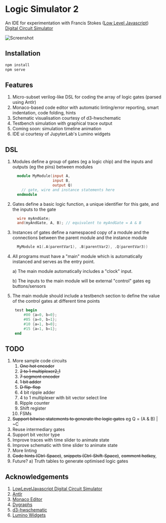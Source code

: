 # Logic Simulator 2

An IDE for experimentation with Francis Stokes ([Low Level Javascript](https://www.youtube.com/c/LowLevelJavaScript/featured)) [Digital Circuit Simulator](https://github.com/LowLevelJavaScript/Digital-Logic-Simulator)

![Screenshot](https://raw.githubusercontent.com/dkilfoyle/logic2/master/ScreenShot.png)

## Installation

```bash
npm install
npm serve
```

## Features

1. Micro-subset verilog-like DSL for coding the array of logic gates (parsed using Antlr)
2. Monaco-based code editor with automatic linting/error reporting, smart indentation, code folding, hints
3. Schematic visualisation courtesy of d3-hwschematic
4. Testbench simulation with graphical trace output
5. Coming soon: simulation timeline animation
6. IDE ui courtesy of JupyterLab's Lumino widgets

## DSL

1. Modules define a group of gates (eg a logic chip) and the inputs and outputs (eg the pins) between modules

   ```verilog
     module MyModule(input A,
                     input B,
                     output Q)
       // gate, wire and instance statements here
     endmodule
   ```

2. Gates define a basic logic function, a unique identifier for this gate, and the inputs to the gate

   ```verilog
     wire myAndGate;
     and(myAndGate, A, B); // equivalent to myAndGate = A & B
   ```

3. Instances of gates define a namespaced copy of a module and the connections between the parent module and the instance module

   ```verilog
     MyModule m1(.A(parentVar1), .B(parentVar2), .Q(parentVar3))
   ```

4. All programs must have a "main" module which is automatically instanced and serves as the entry point.


    a) The main module automatically includes a "clock" input.

    b) The inputs to the main module will be external "control" gates eg buttons/sensors

5. The main module should include a testbench section to define the value of the control gates at different time points

   ```verilog
    test begin
        #00 {a=0, b=0};
        #05 {a=0, b=1};
        #10 {a=1, b=0};
        #15 {a=1, b=1};
    end
   ```

## TODO

1. More sample code circuits
   1. ~~One hot encoder~~
   1. ~~2 to 1 multiplexer2_1~~
   1. ~~7 segment encoder~~
   1. ~~1 bit adder~~
   1. ~~D flip-flop~~
   1. 4 bit ripple adder
   1. 4 to 1 multiplexer with bit vector select line
   1. Ripple counter
   1. Shift register
   1. FSMs
2. ~~Support bitwise statements to generate the logic gates~~ eg Q = (A & B) | ~C
3. Reuse intermediary gates
4. Support bit vector type
5. Improve traces with time slider to animate state
6. Improve schematic with time slider to animate state
7. More linting
8. ~~Code hints (Ctrl-Space)~~, ~~snippets (Ctrl-Shift-Space)~~, ~~comment hotkey~~,
9. Future?
   a) Truth tables to generate optimised logic gates

## Acknowledgements

1. [LowLevelJavascript Digital Circuit Simulator](https://www.youtube.com/c/LowLevelJavaScript)
2. [Antlr](https://www.antlr.org/)
3. [Monaco Editor](https://microsoft.github.io/monaco-editor/)
4. [Dygraphs](https://www.dygraphs.com/)
5. [d3-hwschematic](https://github.com/Nic30/d3-hwschematic)
6. [Lumino Widgets](https://github.com/jupyterlab/lumino)
